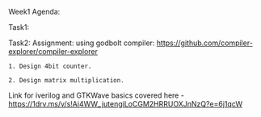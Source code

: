 Week1 Agenda:

Task1:

Task2:
    Assignment: using godbolt compiler: https://github.com/compiler-explorer/compiler-explorer
    
    1. Design 4bit counter.
    
    2. Design matrix multiplication.

Link for iverilog and GTKWave basics covered here - 
    https://1drv.ms/v/s!Ai4WW_jutengiLoCGM2HRRUOXJnNzQ?e=6j1qcW 
